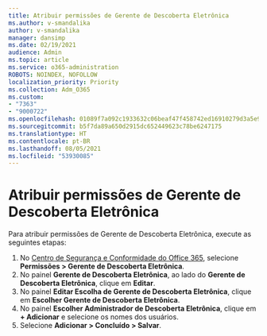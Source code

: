 ```yaml
---
title: Atribuir permissões de Gerente de Descoberta Eletrônica
ms.author: v-smandalika
author: v-smandalika
manager: dansimp
ms.date: 02/19/2021
audience: Admin
ms.topic: article
ms.service: o365-administration
ROBOTS: NOINDEX, NOFOLLOW
localization_priority: Priority
ms.collection: Adm_O365
ms.custom:
- "7363"
- "9000722"
ms.openlocfilehash: 01089f7a092c1933632c06beaf47f458742ed16910279d3a5e90a35503bd1cbf
ms.sourcegitcommit: b5f7da89a650d2915dc652449623c78be6247175
ms.translationtype: HT
ms.contentlocale: pt-BR
ms.lasthandoff: 08/05/2021
ms.locfileid: "53930085"
---
```

# <a name="assign-ediscovery-manager-permissions"></a>Atribuir permissões de Gerente de Descoberta Eletrônica

Para atribuir permissões de Gerente de Descoberta Eletrônica, execute as seguintes etapas:

1. No [Centro de Segurança e Conformidade do Office 365](https://sip.protection.office.com/), selecione **Permissões > Gerente de Descoberta Eletrônica**.
2. No painel **Gerente de Descoberta Eletrônica**, ao lado do **Gerente de Descoberta Eletrônica**, clique em **Editar**.
3. No painel **Editar Escolha de Gerente de Descoberta Eletrônica**, clique em **Escolher Gerente de Descoberta Eletrônica**.
4. No painel **Escolher Administrador de Descoberta Eletrônica**, clique em **+ Adicionar** e selecione os nomes dos usuários.
5. Selecione **Adicionar > Concluído > Salvar**.
